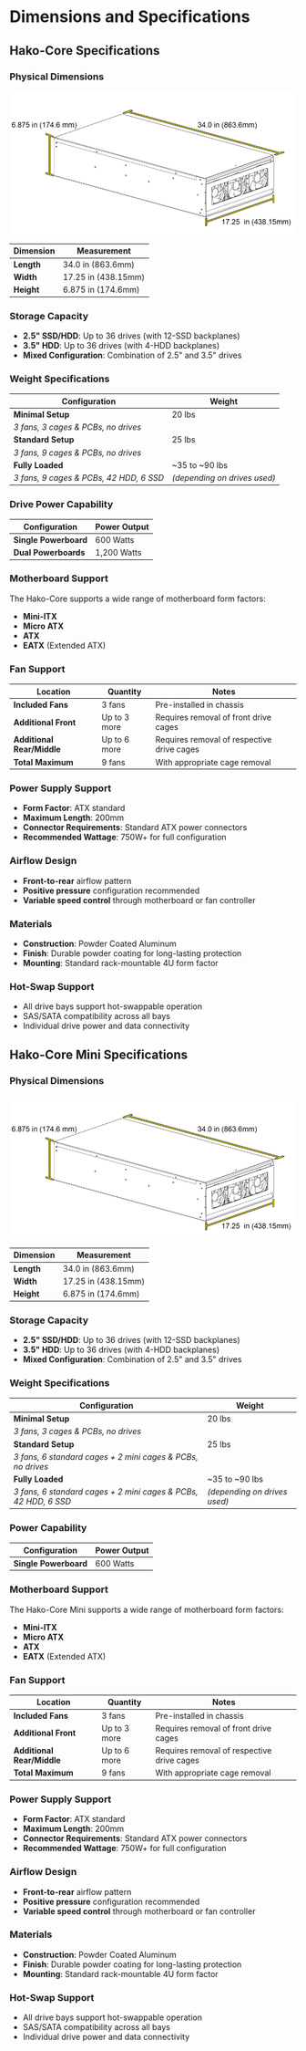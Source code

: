 # Dimensions and Specifications


## Hako-Core Specifications

### Physical Dimensions

![Hako-Core Dimensions](imgs/CoreDimensions.png)

<div class="table-center" markdown="1">

| Dimension | Measurement |
|-----------|-------------|
| **Length** | 34.0 in (863.6mm) |
| **Width** | 17.25 in (438.15mm) |
| **Height** | 6.875 in (174.6mm) |

</div>

### Storage Capacity

- **2.5" SSD/HDD**: Up to 36 drives (with 12-SSD backplanes)
- **3.5" HDD**: Up to 36 drives (with 4-HDD backplanes)
- **Mixed Configuration**: Combination of 2.5" and 3.5" drives

### Weight Specifications

<div class="table-center" markdown="1">

| Configuration | Weight |
|---------------|--------|
| **Minimal Setup** | 20 lbs |
| *3 fans, 3 cages & PCBs, no drives* | |
| **Standard Setup** | 25 lbs |
| *3 fans, 9 cages & PCBs, no drives* | |
| **Fully Loaded** | ~35 to ~90 lbs |
| *3 fans, 9 cages & PCBs, 42 HDD, 6 SSD* | *(depending on drives used)* |

</div>

### Drive Power Capability

<div class="table-center" markdown="1">

| Configuration | Power Output |
|---------------|--------------|
| **Single Powerboard** | 600 Watts |
| **Dual Powerboards** | 1,200 Watts |

</div>

### Motherboard Support

The Hako-Core supports a wide range of motherboard form factors:

- **Mini-ITX**
- **Micro ATX**
- **ATX**
- **EATX** (Extended ATX)

### Fan Support

<div class="table-center" markdown="1">

| Location | Quantity | Notes |
|----------|----------|-------|
| **Included Fans** | 3 fans | Pre-installed in chassis |
| **Additional Front** | Up to 3 more | Requires removal of front drive cages |
| **Additional Rear/Middle** | Up to 6 more | Requires removal of respective drive cages |
| **Total Maximum** | 9 fans | With appropriate cage removal |

</div>

### Power Supply Support

- **Form Factor**: ATX standard
- **Maximum Length**: 200mm
- **Connector Requirements**: Standard ATX power connectors
- **Recommended Wattage**: 750W+ for full configuration

### Airflow Design

- **Front-to-rear** airflow pattern
- **Positive pressure** configuration recommended
- **Variable speed control** through motherboard or fan controller

### Materials

- **Construction**: Powder Coated Aluminum
- **Finish**: Durable powder coating for long-lasting protection
- **Mounting**: Standard rack-mountable 4U form factor

### Hot-Swap Support

- All drive bays support hot-swappable operation
- SAS/SATA compatibility across all bays
- Individual drive power and data connectivity



## Hako-Core Mini Specifications

### Physical Dimensions

![Hako-Core Mini Dimensions](imgs/CoreDimensions.png)

<div class="table-center" markdown="1">

| Dimension | Measurement |
|-----------|-------------|
| **Length** | 34.0 in (863.6mm) |
| **Width** | 17.25 in (438.15mm) |
| **Height** | 6.875 in (174.6mm) |

</div>

### Storage Capacity

- **2.5" SSD/HDD**: Up to 36 drives (with 12-SSD backplanes)
- **3.5" HDD**: Up to 36 drives (with 4-HDD backplanes)
- **Mixed Configuration**: Combination of 2.5" and 3.5" drives

### Weight Specifications

| Configuration | Weight |
|---------------|--------|
| **Minimal Setup** | 20 lbs |
| *3 fans, 3 cages & PCBs, no drives* | |
| **Standard Setup** | 25 lbs |
| *3 fans, 6 standard cages + 2 mini cages & PCBs, no drives* | |
| **Fully Loaded** | ~35 to ~90 lbs |
| *3 fans, 6 standard cages + 2 mini cages & PCBs, 42 HDD, 6 SSD* | *(depending on drives used)* |

### Power Capability

| Configuration | Power Output |
|---------------|--------------|
| **Single Powerboard** | 600 Watts |

### Motherboard Support

The Hako-Core Mini supports a wide range of motherboard form factors:

- **Mini-ITX**
- **Micro ATX**
- **ATX**
- **EATX** (Extended ATX)

### Fan Support

<div class="table-center" markdown="1">

| Location | Quantity | Notes |
|----------|----------|-------|
| **Included Fans** | 3 fans | Pre-installed in chassis |
| **Additional Front** | Up to 3 more | Requires removal of front drive cages |
| **Additional Rear/Middle** | Up to 6 more | Requires removal of respective drive cages |
| **Total Maximum** | 9 fans | With appropriate cage removal |

</div>

### Power Supply Support

- **Form Factor**: ATX standard
- **Maximum Length**: 200mm
- **Connector Requirements**: Standard ATX power connectors
- **Recommended Wattage**: 750W+ for full configuration

### Airflow Design

- **Front-to-rear** airflow pattern
- **Positive pressure** configuration recommended
- **Variable speed control** through motherboard or fan controller

### Materials

- **Construction**: Powder Coated Aluminum
- **Finish**: Durable powder coating for long-lasting protection
- **Mounting**: Standard rack-mountable 4U form factor

### Hot-Swap Support

- All drive bays support hot-swappable operation
- SAS/SATA compatibility across all bays
- Individual drive power and data connectivity